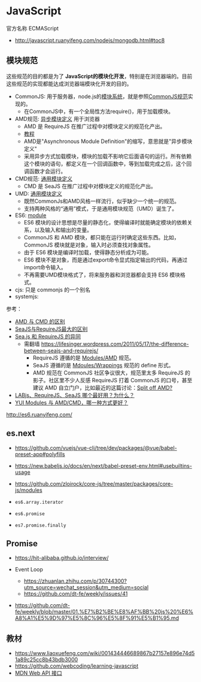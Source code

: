 # JavaScript

官方名称 ECMAScript

- http://javascript.ruanyifeng.com/nodejs/mongodb.html#toc8

## 模块规范

这些规范的目的都是为了 **JavaScript的模块化开发**，特别是在浏览器端的。目前这些规范的实现都能达成浏览器端模块化开发的目的。

<!-- https://babel.docschina.org/docs/en/babel-preset-env#modules -->

- CommonJS: 用于服务器，node.js的[模块系统](http://nodejs.org/docs/latest/api/modules.html)，就是参照[CommonJS规范](http://wiki.commonjs.org/wiki/Modules/1.1)实现的。
  - 在CommonJS中，有一个全局性方法require()，用于加载模块。
- AMD规范: [异步模块定义](https://github.com/amdjs/amdjs-api/wiki/AMD) 用于浏览器
  - AMD 是 RequireJS 在推广过程中对模块定义的规范化产出。
  - [教程](http://www.ruanyifeng.com/blog/2012/10/asynchronous_module_definition.html)
  - AMD是"Asynchronous Module Definition"的缩写，意思就是"异步模块定义"
  - 采用异步方式加载模块，模块的加载不影响它后面语句的运行。所有依赖这个模块的语句，都定义在一个回调函数中，等到加载完成之后，这个回调函数才会运行。
- CMD规范: [通用模块定义](https://github.com/seajs/seajs/issues/242)
  - CMD 是 SeaJS 在推广过程中对模块定义的规范化产出。
- UMD: [通用模块定义](https://github.com/umdjs/umd)
  - 既然CommonJs和AMD风格一样流行，似乎缺少一个统一的规范。
  - 支持两种风格的“通用”模式，于是通用模块规范（UMD）诞生了。
- ES6: [module](http://es6.ruanyifeng.com/#docs/module)
  - ES6 模块的设计思想是尽量的静态化，使得编译时就能确定模块的依赖关系，以及输入和输出的变量。
  - CommonJS 和 AMD 模块，都只能在运行时确定这些东西。比如，CommonJS 模块就是对象，输入时必须查找对象属性。
  - 由于 ES6 模块是编译时加载，使得静态分析成为可能。
  - ES6 模块不是对象，而是通过export命令显式指定输出的代码，再通过import命令输入。
  - 不再需要UMD模块格式了，将来服务器和浏览器都会支持 ES6 模块格式。
- cjs: 只是 commonjs 的一个别名
- systemjs:

参考：

- [AMD 与 CMD 的区别](https://www.zhihu.com/question/20351507)
- [SeaJS与RequireJS最大的区别](https://www.douban.com/note/283566440/)
- [Sea.js 和 RequireJS 的异同](https://github.com/seajs/seajs/issues/277)
  - 需翻墙 https://lifesinger.wordpress.com/2011/05/17/the-difference-between-seajs-and-requirejs/
    - RequireJS 遵循的是 [Modules/AMD](http://wiki.commonjs.org/wiki/Modules/AsynchronousDefinition) 规范。
    - SeaJS 遵循的是 [Mdoules/Wrappings](http://wiki.commonjs.org/wiki/Modules/Wrappings) 规范的 define 形式。
    - AMD 规范在 CommonJS 社区争议很大，规范里太多 RequireJS 的影子。社区里不少人反感 RequireJS 打着 CommonJS 的口号，甚至建议 AMD 自立门户，比如最近的这篇讨论：[Split off AMD?](https://groups.google.com/forum/#!topic/commonjs/lqCWO8tMp48)
- [LABjs、RequireJS、SeaJS 哪个最好用？为什么？](https://www.zhihu.com/question/20342350)
- [YUI Modules 与 AMD/CMD，哪一种方式更好？](https://www.zhihu.com/question/21347409#answer-2323656)

http://es6.ruanyifeng.com/

## es.next

- https://github.com/vuejs/vue-cli/tree/dev/packages/@vue/babel-preset-app#polyfills
- https://new.babeljs.io/docs/en/next/babel-preset-env.html#usebuiltins-usage
- https://github.com/zloirock/core-js/tree/master/packages/core-js/modules

- `es6.array.iterator`
- `es6.promise`
- `es7.promise.finally`

## Promise

- https://hit-alibaba.github.io/interview/
- Event Loop
  - https://zhuanlan.zhihu.com/p/30744300?utm_source=wechat_session&utm_medium=social
  - https://github.com/dt-fe/weekly/issues/41

- https://github.com/dt-fe/weekly/blob/master/01.%E7%B2%BE%E8%AF%BB%20js%20%E6%A8%A1%E5%9D%97%E5%8C%96%E5%8F%91%E5%B1%95.md

## 教材

- https://www.liaoxuefeng.com/wiki/001434446689867b27157e896e74d51a89c25cc8b43bdb3000
- https://github.com/webcoding/learning-javascript
- [MDN Web API 接口](https://developer.mozilla.org/zh-CN/docs/Web/API)
